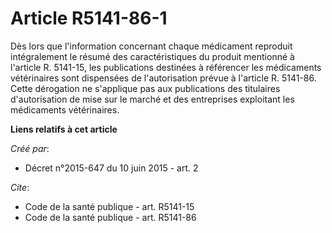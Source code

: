 # Article R5141-86-1

Dès lors que l'information concernant chaque médicament reproduit intégralement le résumé des caractéristiques du produit
mentionné à l'article R. 5141-15, les publications destinées à référencer les médicaments vétérinaires sont dispensées de
l'autorisation prévue à l'article R. 5141-86. Cette dérogation ne s'applique pas aux publications des titulaires
d'autorisation de mise sur le marché et des entreprises exploitant les médicaments vétérinaires.

**Liens relatifs à cet article**

_Créé par_:

  - Décret n°2015-647 du 10 juin 2015 - art. 2

_Cite_:

  - Code de la santé publique - art. R5141-15
  - Code de la santé publique - art. R5141-86
